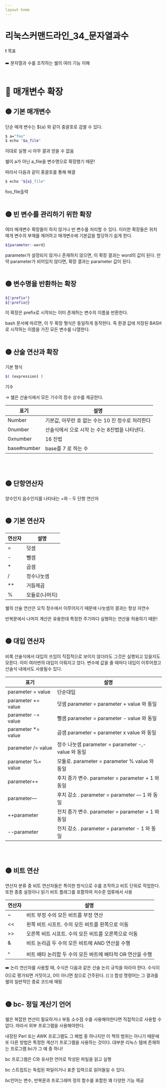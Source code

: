 ```yaml
---
layout home
--- 
```


# 리눅스커맨드라인_34_문자열과수

<aside>
❗ 목표

➡️ 문자열과 수를 조작하는 쉘의 여러 기능 이해
<br/><br/>
</aside>

# 🔶 매개변수 확장

## 🟡 기본 매개변수

단순 매개 변수는 ${a} 와 같이 중괄호로 감쌀 수 있다.

```bash
$ a="foo"
$ echo "$a_file"
```

이대로 실행 시 아무 결과 얻을 수 없음

쉘이 a가 아닌 a_file을 변수명으로 확장했기 때문!

따라서 다음과 같이 중괄호를 통해 해결

```bash
$ echo "${a}_file"
```

foo_file출력
<br/><br/>
## 🟡 빈 변수를 관리하기 위한 확장

여러 매개변수 확장들이 하지 않거나 빈 변수를 처리할 수 있다. 이러한 확장들은 위치 매개 변수의 부재를 제어하고 매개변수에 기본값을 할당하기 쉽게 한다.

```bash
${parameter:-word}
```

parameter가 설정되지 않거나 존재하지 않으면, 이 확장 결과는 word의 값이 된다. 만약 parameter가 비어있지 않다면, 확장 결과는 parameter 값이 된다.
<br/><br/>
## 🟡 변수명을 반환하는 확장

```bash
${!prefix*} 
${!prefix@}
```

이 확장은 prefix로 시작되는 이미 존재하는 변수의 이름을 반환한다. 

bash 문서예 따르면, 이 두 확장 형식은 동일하게 동작한다. 즉 환경 값에 저장된 BASH로 시작하는 이름을 가진 모든 변수를 나열한다.
<br/><br/>
## 🟡 산술 연산과 확장

기본 형식

```bash
$( (expression) )
```

기수

→ 쉘은 산술식에서 모든 기수의 정수 상수를 제공한다.

| 표기 | 설명 |
| --- | --- |
| Number | 기본값, 아무런 호 없는 수는 10 진 정수로 처리한다 |
| 0number | 산술식에서 으로 시작 는 수는 8진법을 나타낸다. |
| 0xnumber | 16 진법 |
| base#number | base를 7 로 하는 수 |
<br/><br/>
## 🟡 단항연산자

양수인지 음수인지를 나타내는 +와 - 두 단항 연산자
<br/><br/>
## 🟡 기본 연산자

| 연산자 | 설명 |
| --- | --- |
| = | 덧셈 |
| - | 뺄셈 |
| * | 곱셈 |
| / | 정수나눗셈 |
| ** | 거듭제곱 |
| % | 모듈로(나머지) |

쉘의 산술 연산은 오직 정수에서 이루어지기 때문에 나눗셈의 결과는 항상 자연수

반복문에서 나머지 계산은 유용한데 특정한 주기마다 실행하는 연산을 허용하기 때문!
<br/><br/>
## 🟡 대입 연산자

비록 산술식에서 대입의 쓰임이 직접적으로 보이지 않더라도 그것은 실행되고 있을지도 모른다. 이미 여러번의 대입이 이뤄지고 었다. 변수에 값을 줄 때마다 대입이 이루어졌고산술식 내에서도 사용될수 있다.

| 표기 | 설명 |
| --- | --- |
| parameter = value | 단순대입 |
| parameter += value | 덧샘 parameter = parameter + value 와 동일 |
| parameter -= value | 뻘샘 parameter = parameter - value 와 동일 |
| parameter *= value | 곱샘 parameter = parameter x value 와 동일 |
| parameter /= value | 정수 나눗샘 parameter = parameter -,- value 와 동일 |
| parameter %= value | 모듈로. parameter = parameter % value 와 동일 |
| parameter++ | 후치 증가 변수. parameter = parameter + 1 와 동일 |
| parameter— | 후치 감소 . parameter = parameter — 1 와 동일 |
| ++parameter | 전치 증가 변수. parameter = parameter + 1 와 동일 |
| --parameter | 전치 감소 . parameter = parameter - 1 와 동일 |
<br/><br/>
## 🟡 비트 연산

연산자 분류 중 비트 연산자들은 특이한 방식으로 수를 조작하고 비트 단위로 작업한다. 또한 종종 설정이나 읽기 비트 플래그를 포함하여 저수준 업류에서 사용

| 연산자 | 설명 |
| --- | --- |
| ~ | 비트 부정 수의 모든 비트를 부정 연산 |
| << | 왼쪽 비트 시프트. 수의 모든 비트를 왼쪽으로 이동 |
| >> | 오른쪽 비트 시프트. 수의 모든 비트를 오른쪽으로 이동 |
| & | 비트 논리곱 두 수의 모든 비트에 AND 연산을 수행 |
| | | 비트 논리합 두 수의 모든 비트에 OR 연산을 수행 |
| ^ | 비트 배타 논리합 두 수의 모든 바트에 배타적 OR 연산을 수행 |

➡️ 논리 연산자를 사용할 때, 수식은 다음과 같은 산술 논리 규칙을 따라야 한다. 수식이 0으로 평가되면 거짓이고, 0이 아니면 참으로 간주된다. (( )) 합성 명령어는 그 결과를 쉘의 일반적인 종료 코드에 매핑
<br/><br/>
## 🟡 bc- 정밀 계산기 언어

쉘은 복잡한 연산이 필요하거나 부동 소수점 수를 사용해야한다면 직접적으로 사용할 수 없다. 따라서 외부 프로그램을 사용해야한다. 

내장된 Perl 또는 AWK 프로그램도 그 해법 중 하나지만 이 책의 범위는 아니기 때문에 또 다른 방법은 특정한 계산기 프로그램을 사용하는 것이다. 대부분 리눅스 템에 존재하는 프로그램 bc가 그 예 중 하나!

bc 프로그램은 C와 유사한 언어로 작성된 파일을 읽고 실행

bc 스트립트는 독립된 파일이거나 표준 입력으로 읽어들일 수 있다.

bc언어는 변수, 반복문과 프로그래머 정의 함수를 포함한 꽤 다양한 기능 제공